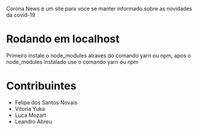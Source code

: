 Corona News é um site para voce se manter informado sobre as novidades da covid-19


<h1>Rodando em localhost</h1>
Primeiro instale o node_modules atraves do comando yarn ou npm, apos o node_modules instalado use o comando yarn ou npm

<h1>Contribuintes</h1>
<ul>
<li>Felipe dos Santos Novais</li>
<li>Vitoria Yuka</li>
<li>Luca Mozart</li>
<li>Leandro Abreu</li>
</ul>
